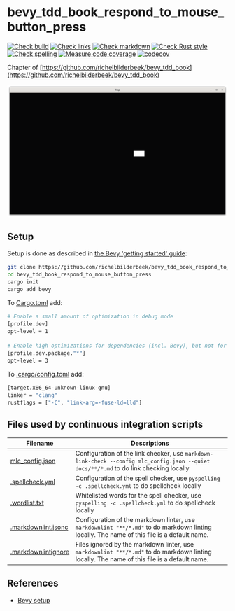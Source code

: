 # bevy_tdd_book_respond_to_mouse_button_press

[![Check build](https://github.com/richelbilderbeek/bevy_tdd_book_respond_to_mouse_button_press/actions/workflows/check_build.yaml/badge.svg?branch=master)](https://github.com/richelbilderbeek/bevy_tdd_book_respond_to_mouse_button_press/actions/workflows/check_build.yaml)
[![Check links](https://github.com/richelbilderbeek/bevy_tdd_book_respond_to_mouse_button_press/actions/workflows/check_links.yaml/badge.svg?branch=master)](https://github.com/richelbilderbeek/bevy_tdd_book_respond_to_mouse_button_press/actions/workflows/check_links.yaml)
[![Check markdown](https://github.com/richelbilderbeek/bevy_tdd_book_respond_to_mouse_button_press/actions/workflows/check_markdown.yaml/badge.svg?branch=master)](https://github.com/richelbilderbeek/bevy_tdd_book_respond_to_mouse_button_press/actions/workflows/check_markdown.yaml)
[![Check Rust style](https://github.com/richelbilderbeek/bevy_tdd_book_respond_to_mouse_button_press/actions/workflows/check_rust_style.yaml/badge.svg?branch=master)](https://github.com/richelbilderbeek/bevy_tdd_book_respond_to_mouse_button_press/actions/workflows/check_rust_style.yaml)
[![Check spelling](https://github.com/richelbilderbeek/bevy_tdd_book_respond_to_mouse_button_press/actions/workflows/check_spelling.yaml/badge.svg?branch=master)](https://github.com/richelbilderbeek/bevy_tdd_book_respond_to_mouse_button_press/actions/workflows/check_spelling.yaml)
[![Measure code coverage](https://github.com/richelbilderbeek/bevy_tdd_book_respond_to_mouse_button_press/actions/workflows/measure_codecov.yaml/badge.svg?branch=master)](https://github.com/richelbilderbeek/bevy_tdd_book_respond_to_mouse_button_press/actions/workflows/measure_codecov.yaml)
[![codecov](https://codecov.io/gh/richelbilderbeek/bevy_tdd_book_respond_to_mouse_button_press/graph/badge.svg?token=XAVFZYDQKZ)](https://codecov.io/gh/richelbilderbeek/bevy_tdd_book_respond_to_mouse_button_press)

Chapter of [https://github.com/richelbilderbeek/bevy_tdd_book](https://github.com/richelbilderbeek/bevy_tdd_book)

![Screenshot of this application](respond_to_mouse_button_press.png)

## Setup

Setup is done as described in [the Bevy 'getting started' guide](https://bevyengine.org/learn/quick-start/getting-started/setup/):

```bash
git clone https://github.com/richelbilderbeek/bevy_tdd_book_respond_to_mouse_button_press
cd bevy_tdd_book_respond_to_mouse_button_press
cargo init
cargo add bevy
```

To [Cargo.toml](Cargo.toml) add:

```bash
# Enable a small amount of optimization in debug mode
[profile.dev]
opt-level = 1

# Enable high optimizations for dependencies (incl. Bevy), but not for our code:
[profile.dev.package."*"]
opt-level = 3
```

To [.cargo/config.toml](.cargo/config.toml) add:

```bash
[target.x86_64-unknown-linux-gnu]
linker = "clang"
rustflags = ["-C", "link-arg=-fuse-ld=lld"]
```

## Files used by continuous integration scripts

Filename                                  |Descriptions
------------------------------------------|--------------------------------------------------------------------------------------------------------------------------------------
[mlc_config.json](mlc_config.json)        |Configuration of the link checker, use `markdown-link-check --config mlc_config.json --quiet docs/**/*.md` to do link checking locally
[.spellcheck.yml](.spellcheck.yml)        |Configuration of the spell checker, use `pyspelling -c .spellcheck.yml` to do spellcheck locally
[.wordlist.txt](.wordlist.txt)            |Whitelisted words for the spell checker, use `pyspelling -c .spellcheck.yml` to do spellcheck locally
[.markdownlint.jsonc](.markdownlint.jsonc)|Configuration of the markdown linter, use `markdownlint "**/*.md"` to do markdown linting locally. The name of this file is a default name.
[.markdownlintignore](.markdownlintignore)|Files ignored by the markdown linter, use `markdownlint "**/*.md"` to do markdown linting locally. The name of this file is a default name.

## References

* [Bevy setup](https://bevyengine.org/learn/quick-start/getting-started/setup/)
